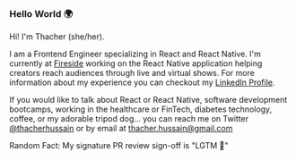 ### Hello World 🌍

Hi! I'm Thacher (she/her). 

I am a Frontend Engineer specializing in React and React Native. I'm currently at [Fireside](https://firesidechat.com/) working on the React Native application helping creators reach audiences through live and virtual shows. For more information about my experience you can checkout my [LinkedIn Profile](http://www.linkedin.com/in/thacherhussain).

If you would like to talk about React or React Native, software development bootcamps, working in the healthcare or FinTech, diabetes technology, coffee, or my adorable tripod dog... you can reach me on Twitter [@thacherhussain](http://www.twitter.com/thacherhussain) or by email at [thacher.hussain@gmail.com](mailto:thacher.hussain@gmail.com)

Random Fact: My signature PR review sign-off is "LGTM 🦄"
